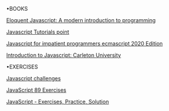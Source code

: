 •BOOKS


<a href="https://eloquentjavascript.net/Eloquent_JavaScript.pdf">Eloquent Javascript: A modern introduction to programming</a>

<a href="https://www.tutorialspoint.com/javascript/javascript_tutorial.pdf">Javascript Tutorials point</a>

<a href="https://exploringjs.com/impatient-js/downloads/impatient-js-preview-book.pdf">Javascript for impatient programmers ecmascript 2020 Edition</a>

<a href="http://cglab.ca/~morin/teaching/2405/notes/javascript1.pdf">Introduction to Javascript: Carleton University</a>




•EXERCISES

<a href="https://edabit.com/challenges/javascript">Javascript challenges</a>

<a href="http://www.asmarterwaytolearn.com/js/index-of-exercises.html">JavaScript 89 Exercises</a>

<a href="https://www.w3resource.com/javascript-exercises/">JavaScript - Exercises, Practice, Solution</a>





